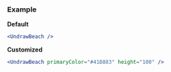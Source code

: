 ### Example

**Default**
```jsx
<UndrawBeach />
```

**Customized**
```jsx
<UndrawBeach primaryColor="#41B883" height="100" />
```
